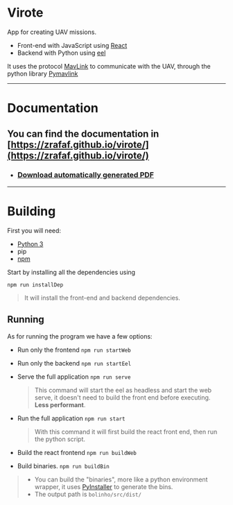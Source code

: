 # Virote

App for creating UAV missions.


* Front-end with JavaScript using [React](https://reactjs.org/)
* Backend with Python using [eel](https://github.com/python-eel/Eel)

It uses the protocol [MavLink](https://mavlink.io/en/) to communicate with the UAV, through the python library [Pymavlink](https://github.com/ArduPilot/pymavlink)

___

# Documentation

## You can find the documentation in [https://zrafaf.github.io/virote/](https://zrafaf.github.io/virote/)

* ### [Download automatically generated PDF](https://github.com/zRafaF/virote/raw/gh-pages/pdf/document.pdf)

___

# Building

First you will need:
* [Python 3](https://www.python.org/)
* pip
* [npm](https://www.npmjs.com/)

Start by installing all the dependencies using

`npm run installDep`

> It will install the front-end and backend dependencies.

## Running

As for running the program we have a few options:

* Run only the frontend `npm run startWeb`

* Run only the backend `npm run startEel`

* Serve the full application `npm run serve`
    > This command will start the eel as headless and start the web serve, it doesn't need to build the front end before executing. **Less performant**.


* Run the full application `npm run start`
    > With this command it will first build the react front end, then run the python script.

* Build the react frontend `npm run buildWeb`

* Build binaries. `npm run buildBin`
> * You can build the "binaries", more like a python environment wrapper, it uses [PyInstaller](https://pyinstaller.org/en/stable/) to generate the bins.
> * The output path is `bolinho/src/dist/`
